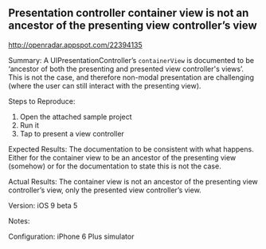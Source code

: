 ## Presentation controller container view is not an ancestor of the presenting view controller’s view

http://openradar.appspot.com/22394135

Summary:
A UIPresentationController’s `containerView` is documented to be ‘ancestor of both the presenting and presented view controller's views’. This is not the case, and therefore non-modal presentation are challenging (where the user can still interact with the presenting view).

Steps to Reproduce:
1. Open the attached sample project
2. Run it
3. Tap to present a view controller

Expected Results:
The documentation to be consistent with what happens. Either for the container view to be an ancestor of the presenting view (somehow) or for the documentation to state this is not the case.

Actual Results:
The container view is not an ancestor of the presenting view controller’s view, only the presented view controller’s view.

Version:
iOS 9 beta 5

Notes:


Configuration:
iPhone 6 Plus simulator
